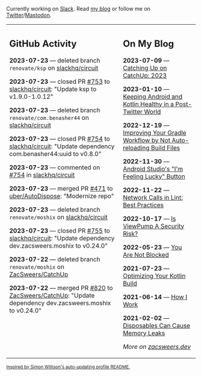 Currently working on [Slack](https://slack.com/). Read [my blog](https://zacsweers.dev/) or follow me on [Twitter](https://twitter.com/ZacSweers)/[Mastodon](https://hachyderm.io/@ZacSweers).

<table><tr><td valign="top" width="60%">

## GitHub Activity
<!-- githubActivity starts -->
**2023-07-23** — deleted branch `renovate/ksp` on [slackhq/circuit](https://github.com/slackhq/circuit)

**2023-07-23** — closed PR [#753](https://github.com/slackhq/circuit/pull/753) to [slackhq/circuit](https://github.com/slackhq/circuit): "Update ksp to v1.9.0-1.0.12"

**2023-07-23** — deleted branch `renovate/com.benasher44` on [slackhq/circuit](https://github.com/slackhq/circuit)

**2023-07-23** — closed PR [#754](https://github.com/slackhq/circuit/pull/754) to [slackhq/circuit](https://github.com/slackhq/circuit): "Update dependency com.benasher44:uuid to v0.8.0"

**2023-07-23** — commented on [#754](https://github.com/slackhq/circuit/pull/754#issuecomment-1646899009) in [slackhq/circuit](https://github.com/slackhq/circuit)

**2023-07-23** — merged PR [#471](https://github.com/uber/AutoDispose/pull/471) to [uber/AutoDispose](https://github.com/uber/AutoDispose): "Modernize repo"

**2023-07-23** — deleted branch `renovate/moshix` on [slackhq/circuit](https://github.com/slackhq/circuit)

**2023-07-23** — closed PR [#755](https://github.com/slackhq/circuit/pull/755) to [slackhq/circuit](https://github.com/slackhq/circuit): "Update dependency dev.zacsweers.moshix to v0.24.0"

**2023-07-22** — deleted branch `renovate/moshix` on [ZacSweers/CatchUp](https://github.com/ZacSweers/CatchUp)

**2023-07-22** — merged PR [#820](https://github.com/ZacSweers/CatchUp/pull/820) to [ZacSweers/CatchUp](https://github.com/ZacSweers/CatchUp): "Update dependency dev.zacsweers.moshix to v0.24.0"
<!-- githubActivity ends -->
</td><td valign="top" width="40%">

## On My Blog
<!-- blog starts -->
**2023-07-09** — [Catching Up on CatchUp: 2023](https://www.zacsweers.dev/catching-up-on-catchup-2023/)

**2023-01-10** — [Keeping Android and Kotlin Healthy in a Post-Twitter World](https://www.zacsweers.dev/keeping-android-healthy/)

**2022-12-19** — [Improving Your Gradle Workflow by Not Auto-reloading Build Files](https://www.zacsweers.dev/improving-your-workflow-by-not-auto-reloading-build-files/)

**2022-11-30** — [Android Studio's "I'm Feeling Lucky" Button](https://www.zacsweers.dev/android-studios-im-feeling-lucky-button/)

**2022-11-22** — [Network Calls in Lint: Best Practices](https://www.zacsweers.dev/network-calls-in-lint-best-practices/)

**2022-10-17** — [Is ViewPump A Security Risk?](https://www.zacsweers.dev/is-viewpump-a-security-risk/)

**2022-05-23** — [You Are Not Blocked](https://www.zacsweers.dev/you-are-not-blocked/)

**2021-07-23** — [Optimizing Your Kotlin Build](https://www.zacsweers.dev/optimizing-your-kotlin-build/)

**2021-06-14** — [How I Work](https://www.zacsweers.dev/how-i-work/)

**2021-02-02** — [Disposables Can Cause Memory Leaks](https://www.zacsweers.dev/disposables-can-cause-memory-leaks/)
<!-- blog ends -->
_More on [zacsweers.dev](https://zacsweers.dev/)_
</td></tr></table>

<sub><a href="https://simonwillison.net/2020/Jul/10/self-updating-profile-readme/">Inspired by Simon Willison's auto-updating profile README.</a></sub>